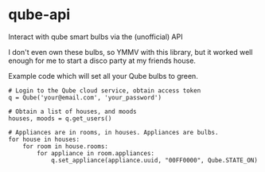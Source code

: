 # qube-api
Interact with qube smart bulbs via the (unofficial) API

I don't even own these bulbs, so YMMV with this library, but it worked well enough for me to start a disco party at my friends house.

Example code which will set all your Qube bulbs to green.
```
# Login to the Qube cloud service, obtain access token
q = Qube('your@email.com', 'your_password')

# Obtain a list of houses, and moods
houses, moods = q.get_users()

# Appliances are in rooms, in houses. Appliances are bulbs.
for house in houses:
    for room in house.rooms:
        for appliance in room.appliances:
            q.set_appliance(appliance.uuid, "00FF0000", Qube.STATE_ON)
```
